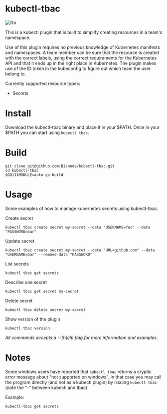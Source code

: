 # kubectl-tbac
![Go](https://github.com/Bisnode/kubectl-tbac/workflows/Go/badge.svg)

This is a kubectl plugin that is built to simplify creating resources in a team's namespace.

Use of this plugin requires no previous knowledge of Kubernetes manifests and namespaces. A team member can be sure that the resource is created with the correct labels, using the correct requirements for the Kubernetes API and that it ends up in the right place in Kubernetes.
The plugin makes use of the ID token in the kubeconfig to figure out which team the user belong to.

Currently supported resource types:
* Secrets

# Install
Download the kubectl-tbac binary and place it in your $PATH.
Once in your $PATH you can start using `kubectl tbac`.

# Build
```
git clone git@github.com:Bisnode/kubectl-tbac.git
cd kubectl-tbac
$GO111MODULE=auto go build
```

# Usage
Some examples of how to manage kubernetes secrets using kubectl-tbac.

Create secret
```
kubectl tbac create secret my-secret --data "USERNAME=foo" --data "PASSWORD=bar"
```

Update secret
```
kubectl tbac create secret my-secret --data "URL=github.com" --data "USERNAME=bar" --remove-data "PASSWORD"
```

List secrets
```
kubectl tbac get secrets
```

Describe one secret
```
kubectl tbac get secret my-secret
```

Delete secret
```
kubectl tbac delete secret my-secret
```

Show version of the plugin
```
kubectl tbac version
```

*All commands accepts a --[h]elp flag for more information and examples.*

# Notes
Some windows users have reported that `kubectl tbac` returns a cryptic error message about "not supported on windows". In that case you may call the program directly (and not as a kubectl plugin) by issuing `kubectl-tbac` (note the "-" between kubectl and tbac).

Example:
```
kubectl-tbac get secrets
```
